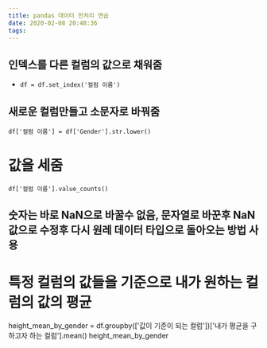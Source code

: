 ```yaml
---
title: pandas 데이터 전처리 연습
date: 2020-02-08 20:48:36
tags:
---
```

## 인덱스를 다른 컬럼의 값으로 채워줌
- `df = df.set_index('컬럼 이름')`

## 새로운 컬럼만들고 소문자로 바꿔줌
`df['컬럼 이름'] = df['Gender'].str.lower()`

# 값을 세줌
`df['컬럼 이름'].value_counts()`

## 숫자는 바로 NaN으로 바꿀수 없음, 문자열로 바꾼후 NaN값으로 수정후 다시 원레 데이터 타입으로 돌아오는 방법 사용

# 특정 컬럼의 값들을 기준으로 내가 원하는 컬럼의 값의 평균
height_mean_by_gender = df.groupby(['값이 기준이 되는 컬럼'])['내가 평균을 구하고자 하는 컬럼'].mean()
height_mean_by_gender

